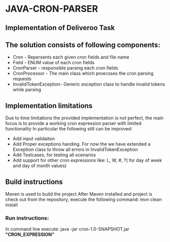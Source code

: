# JAVA-CRON-PARSER
## Implementation of Deliveroo Task

## The solution consists of following components:
- Cron - Repersents each given cron fields and file name 
- Field - ENUM value of each cron fields
- CronParser - responsible parsing each cron fields
- CronProcessor - The main class which proecsses the cron parsing requests 
- InvalidTokenException- Generic exception class to handle invalid tokens while parsing

## Implementation limitations
Due to time limitations the provided implementation is not perfect, the main focus is to 
provide a working cron expression parser with limited functionality
In particular the following still can be improved:
- Add input validaiton
- Add Proper exceptions handing. For now the we have extended a Exception class to throw all errors in InvalidTokenException
- Add Testcases, for testing all scenarios
- Add support for other cron expressions like: L, W, #, ?( for day of week and day of month values)

## Build instructions
Maven is used to build the project
After Maven installed and project is check out from the repository, execute the following command:
mvn clean install

### Run instructions:
 In command line execute:
 java -jar cron-1.0-SNAPSHOT.jar **"CRON_EXPRESSION"**
